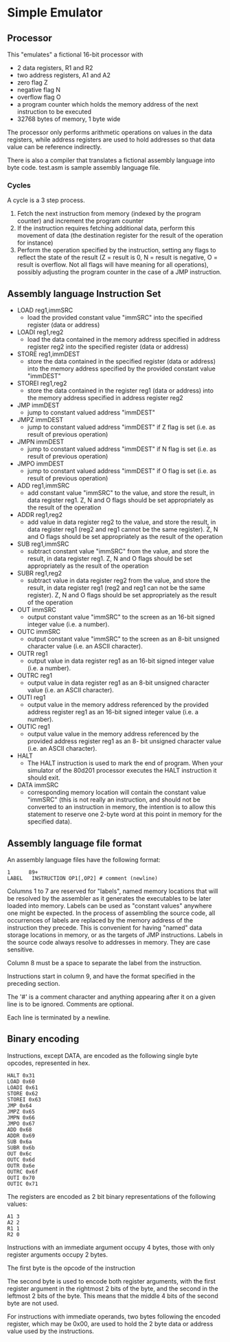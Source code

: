 # Simple Emulator

## Processor

This "emulates" a fictional 16-bit processor with
* 2 data registers, R1 and R2
* two address registers, A1 and A2
* zero flag Z
* negative flag N
* overflow flag O
* a program counter which holds the memory address of the next instruction to
be executed
* 32768 bytes of memory, 1 byte wide

The processor only performs arithmetic operations on values in the data
registers, while address registers are used to hold
addresses so that data value can be reference indirectly.

There is also a compiler that translates a fictional assembly language into byte
code. test.asm is sample assembly language file.

### Cycles

A cycle is a 3 step process.
1. Fetch the next instruction from memory (indexed by the program counter) and
increment the program counter
2. If the instruction requires fetching additional data, perform this movement 
of data (the destination register for the result of the operation for instance)
3. Perform the operation specified by the instruction, setting any flags to
reflect the state of the result (Z = result is 0, N = result is negative, O =
result is overflow.  Not all flags will have meaning for all operations),
possibly adjusting the program counter in the case of a JMP instruction.

## Assembly language Instruction Set

* LOAD reg1,immSRC
  * load the provided constant value "immSRC" into the specified
register (data or address)
* LOADI reg1,reg2
  * load the data contained in the memory address specified in address register
reg2 into the specified register (data or address)
* STORE reg1,immDEST
  * store the data contained in the specified register (data or address) into
the memory address specified by the provided constant value "immDEST"
* STOREI reg1,reg2
  * store the data contained in the register reg1 (data or address) into the
memory address specified in address register reg2
* JMP immDEST
  * jump to constant valued address "immDEST"
* JMPZ immDEST
  * jump to constant valued address "immDEST" if Z flag is set (i.e.
as result of previous operation)
* JMPN immDEST
  * jump to constant valued address "immDEST" if N flag is set (i.e.
as result of previous operation)
* JMPO immDEST
  * jump to constant valued address "immDEST" if O flag is set (i.e. as
result of previous operation)
* ADD reg1,immSRC
  * add constant value "immSRC" to the value, and store the result, in
data register reg1. Z, N and O flags should be set appropriately as
the result of the operation
* ADDR reg1,reg2
  * add value in data register reg2 to the
value, and store the result, in data register reg1 (reg2 and reg1
cannot be the same register). Z, N and O flags should be set
appropriately as the result of the operation
* SUB reg1,immSRC
  * subtract constant value "immSRC" from the value, and store the
result, in data register reg1. Z, N and O flags should be set
appropriately as the result of the operation
* SUBR reg1,reg2
  * subtract value in data register
reg2 from the value, and store the result, in data register reg1
(reg2 and reg1 can not be the same register). Z, N and O flags
should be set appropriately as the result of the operation
* OUT immSRC
  * output constant value "immSRC" to the screen as an
16-bit signed integer value (i.e. a number).
* OUTC immSRC
  * output constant value "immSRC" to the screen
as an 8-bit unsigned character value (i.e. an ASCII character).
* OUTR reg1
  * output value in data register reg1 as an 16-bit signed
integer value (i.e. a number).
* OUTRC reg1
  * output value in data register reg1 as an 8-bit
unsigned character value (i.e. an ASCII character).
* OUTI reg1
  * output value in the memory address referenced by the provided
address register reg1 as an 16-bit signed integer value (i.e. a
number).
* OUTIC reg1
  * output value value in the memory
address referenced by the provided address register reg1 as an 8-
bit unsigned character value (i.e. an ASCII character).
* HALT
  * The HALT instruction is used to mark the end of program. When your
simulator of the 80d201 processor executes the HALT instruction it
should exit.
* DATA immSRC
  * corresponding memory location will contain the constant
value "immSRC" (this is not really an instruction, and should not
be converted to an instruction in memory, the intention is to allow
this statement to reserve one 2-byte word at this point in memory
for the specified data).

## Assembly language file format
An assembly language files have the following format:

```
1      89+
LABEL   INSTRUCTION OP1[,OP2] # comment (newline)
```

Columns 1 to 7 are reserved for "labels",  named memory locations that will be
resolved by the assembler as it generates the executables to be later loaded
into memory. Labels can be used as "constant values" anywhere one might be
expected. In the process of assembling the source code, all occurrences of
labels are replaced by the memory address of the instruction they precede. This
is convenient for having "named" data storage locations in memory, or as the
targets of JMP instructions. Labels in the source code always resolve to
addresses in memory.  They are case sensitive.

Column 8 must be a space to separate the label from the
instruction.

Instructions start in column 9, and have the format specified in the preceding
section.

The '#' is a comment character and anything appearing after it on a given line
is to be ignored.  Comments are optional.

Each line is terminated by a newline.

## Binary encoding

Instructions, except DATA, are encoded as the following single byte opcodes,
represented in hex.

```
HALT 0x31
LOAD 0x60
LOADI 0x61
STORE 0x62
STOREI 0x63
JMP 0x64
JMPZ 0x65
JMPN 0x66
JMPO 0x67
ADD 0x68
ADDR 0x69
SUB 0x6a
SUBR 0x6b
OUT 0x6c
OUTC 0x6d
OUTR 0x6e
OUTRC 0x6f
OUTI 0x70
OUTIC 0x71
```

The registers are encoded as 2 bit binary representations of the following
values:
```
A1 3
A2 2
R1 1
R2 0
```

Instructions with an immediate argument occupy 4 bytes, those with only
register arguments occupy 2 bytes.

The first byte is the opcode of the instruction

The second byte is used to encode both register arguments, with the first
register argument in the rightmost 2 bits of the byte, and the second in
the leftmost 2 bits of the byte. This means that the middle 4 bits of the
second byte are not used.

For instructions with immediate operands, two bytes following the
encoded register, which may be 0x00, are used to hold the 2 byte data or 
address value used by the instructions.
